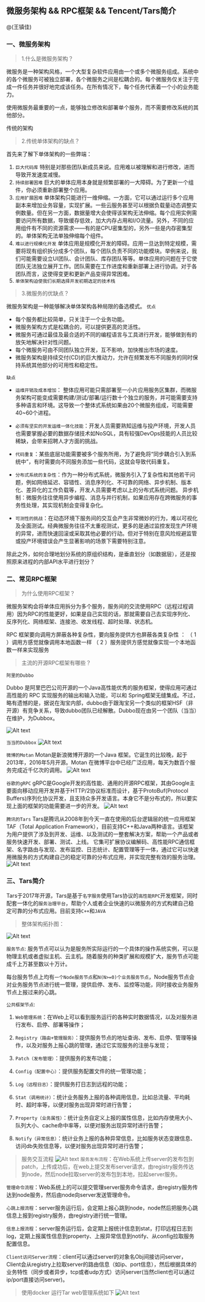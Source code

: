 ## 微服务架构 && RPC框架 && Tencent/Tars简介
@(王镇佳)

### 一、微服务架构
> 1.什么是微服务架构？

微服务是一种架构风格，一个大型复杂软件应用由一个或多个微服务组成。系统中的各个微服务可被独立部署，各个微服务之间是松耦合的。每个微服务仅关注于完成一件任务并很好地完成该任务。在所有情况下，每个任务代表着一个小的业务能力。


使用微服务最重要的一点，能够独立修改和部署单个服务，而不需要修改系统的其他部分。


传统的架构

  
> 2.传统单体架构的缺点？

首先来了解下单体架构的一些弊端：
1. `巨大代码库`
	特别是对那些团队新成员来说。应用难以被理解和进行修改，进而导致开发速度减慢。
2. `持续部署困难`
    巨大的单体应用本身就是频繁部署的一大障碍。为了更新一个组件，你必须重新部署整个应用。
3. `应用扩展困难`
	单体架构只能进行一维伸缩。一方面，它可以通过运行多个应用副本来增加业务容量，实现扩展。一些云服务甚至可以根据负载量动态调整实例数量。但在另一方面，数据量增大会使得该架构无法伸缩。每个应用实例需要访问所有数据，导致缓存低效，加大内存占用和I/O流量。另外，不同的应用组件有不同的资源需求——有的是CPU密集型的，另外一些是内存密集型的。单体架构无法单独伸缩每个组件。
4. `难以进行规模化开发`
	单体应用是规模化开发的障碍。应用一旦达到特定规模，需要将现有组织拆分成多个团队，每个团队负责不同的功能模块。举例来说，我们可能需要设立UI团队、会计团队、库存团队等等。单体应用的问题在于它使团队无法独立展开工作。团队需要在工作进度和重新部署上进行协调。对于各团队而言，这使得变更和更新产品变得异常困难。
5. `单体架构迫使我们长期选择开发初期选定的技术栈`

> 3.微服务的优缺点？

微服务架构是一种能够解决单体架构各种局限的备选模式。
`优点`
+ 每个服务都比较简单，只关注于一个业务功能。
+ 微服务架构方式是松耦合的，可以提供更高的灵活性。
+ 微服务可通过最佳及最合适的不同的编程语言与工具进行开发，能够做到有的放矢地解决针对性问题。
+ 每个微服务可由不同团队独立开发，互不影响，加快推出市场的速度。
+ 微服务架构是持续交付(CD)的巨大推动力，允许在频繁发布不同服务的同时保持系统其他部分的可用性和稳定性。

`缺点`

+ `运维开销及成本增加`：
	整体应用可能只需部署至一小片应用服务区集群，而微服务架构可能变成需要构建/测试/部署/运行数十个独立的服务，并可能需要支持多种语言和环境。这导致一个整体式系统如果由20个微服务组成，可能需要40~60个进程。

+ `必须有坚实的开发运维一体化技能`：开发人员需要熟知运维与投产环境，开发人员也需要掌握必要的数据存储技术如NoSQL，具有较强DevOps技能的人员比较稀缺，会带来招聘人才方面的挑战。

+ `代码重复`：某些底层功能需要被多个服务所用，为了避免将“同步耦合引入到系统中”，有时需要向不同服务添加一些代码，这就会导致代码重复。

+ `分布式系统的复杂性`：作为一种分布式系统，微服务引入了复杂性和其他若干问题，例如网络延迟、容错性、消息序列化、不可靠的网络、异步机制、版本化、差异化的工作负载等，开发人员需要考虑以上的分布式系统问题。
异步机制：微服务往往使用异步编程、消息与并行机制，如果应用存在跨微服务的事务性处理，其实现机制会变得复杂化。

+ `可测性的挑战`：在动态环境下服务间的交互会产生非常微妙的行为，难以可视化及全面测试。经典微服务往往不太重视测试，更多的是通过监控发现生产环境的异常，进而快速回滚或采取其他必要的行动。但对于特别在意风险规避监管或投产环境错误会产生显著影响的场景下需要特别注意。

除此之外，如何合理地划分系统的原组织结构，是垂直划分（如数据层），还是按照原来进程的内部API水平进行划分？


### 二、常见RPC框架
> 为什么使用RPC框架？

微服务架构会将单体应用拆分为多个服务，服务间的交流使用RPC（远程过程调用）因为RPC的性能更好，如果是自己实现的话，那就需要自己去实现序列化、反序列化、网络框架、连接池、收发线程、超时处理、状态机。

RPC 框架要向调用方屏蔽各种复杂性，要向服务提供方也屏蔽各类复杂性  ：
（ 1 ）调用方感觉就像调用本地函数一样
（ 2 ）服务提供方感觉就像实现一个本地函数一样来实现服务

> 主流的开源RPC框架有哪些？

`阿里的Dubbo`

Dubbo 是阿里巴巴公司开源的一个Java高性能优秀的服务框架，使得应用可通过高性能的 RPC 实现服务的输出和输入功能，可以和 Spring框架无缝集成。不过，略有遗憾的是，据说在淘宝内部，dubbo由于跟淘宝另一个类似的框架HSF（非开源）有竞争关系，导致dubbo团队已经解散。Dubbo现在由另一个团队（当当）在维护，为Dubbox。

![Alt text](./1493865993708.png)

`当当的Dubbox`
![Alt text](./1493867119043.png)

`微博的Motan`
Motan是新浪微博开源的一个Java 框架。它诞生的比较晚，起于2013年，2016年5月开源。Motan 在微博平台中已经广泛应用，每天为数百个服务完成近千亿次的调用。
![Alt text](./1493867528551.png)

`谷歌的gRPC`
gRPC是Google开发的高性能、通用的开源RPC框架，其由Google主要面向移动应用开发并基于HTTP/2协议标准而设计，基于ProtoBuf(Protocol Buffers)序列化协议开发，且支持众多开发语言。本身它不是分布式的，所以要实现上面的框架的功能需要进一步的开发。
![Alt text](./1493867587677.png)

`腾讯的Tars`
Tars是腾讯从2008年到今天一直在使用的后台逻辑层的统一应用框架TAF（Total Application Framework），目前支持C++和Java两种语言。该框架为用户提供了涉及到开发、运维、以及测试的一整套解决方案，帮助一个产品或者服务快速开发、部署、测试、上线。 它集可扩展协议编解码、高性能RPC通信框架、名字路由与发现、发布监控、日志统计、配置管理等于一体，通过它可以快速用微服务的方式构建自己的稳定可靠的分布式应用，并实现完整有效的服务治理。
![Alt text](./1493867628007.png)


### 三、Tars简介
Tars于2017年开源，Tars是基于`名字服务`使用Tars协议的`高性能RPC`开发框架，同时配套一体化的`服务治理平台`，帮助个人或者企业快速的以微服务的方式构建自己稳定可靠的分布式应用。目前支持`C++`和`JAVA`

> 整体架构拓扑图：

![Alt text](./1493869435846.png)

`服务节点`:  服务节点可以认为是服务所实际运行的一个具体的操作系统实例，可以是物理主机或者虚拟主机、云主机。随着服务的种类扩展和规模扩大，服务节点可能成千上万甚至数以十万计。

每台服务节点上均有`一个Node服务节点`和`N(N>=0)个业务服务节点`，Node服务节点会对业务服务节点进行统一管理，提供启停、发布、监控等功能，同时接收业务服务节点上报过来的心跳。

`公共框架节点`:
1. `Web管理系统`：在Web上可以看到服务运行的各种实时数据情况，以及对服务进行发布、启停、部署等操作；
2. `Registry（路由+管理服务）`：提供服务节点的地址查询、发布、启停、管理等操作，以及对服务上报心跳的管理，通过它实现服务的注册与发现；
3. `Patch（发布管理）`：提供服务的发布功能；
4. `Config（配置中心）`：提供服务配置文件的统一管理功能；
5. `Log（远程日志）`：提供服务打日志到远程的功能；
6. `Stat（调用统计）`：统计业务服务上报的各种调用信息，比如总流量、平均耗时、超时率等，以便对服务出现异常时进行告警；
7. `Property（业务属性）`：统计业务自定义上报的属性信息，比如内存使用大小、队列大小、cache命中率等，以便对服务出现异常时进行告警；

8. `Notify（异常信息）`：统计业务上报的各种异常信息，比如服务状态变跟信息、访问db失败信息等，以便对服务出现异常时进行告警；

> 服务交互流程
![Alt text](./1493870418895.png)
`服务发布流程`：在Web系统上传server的发布包到patch，上传成功后，在web上提交发布server请求，由registry服务传达到node，然后node拉取server的发布包到本地，拉起server服务。

`管理命令流程`：Web系统上的可以提交管理server服务命令请求，由registry服务传达到node服务，然后由node向server发送管理命令。

`心跳上报流程`：server服务运行后，会定期上报心跳到node，node然后把服务心跳信息上报到registry服务，由registry进行统一管理。

`信息上报流程`：server服务运行后，会定期上报统计信息到stat，打印远程日志到log，定期上报属性信息到property、上报异常信息到notify、从config拉取服务配置信息。

`Client访问Server流程`：client可以通过server的对象名Obj间接访问server，Client会从registry上拉取server的路由信息（如ip、port信息），然后根据具体的业务特性（同步或者异步，tcp或者udp方式）访问server(当然client也可以通过ip/port直接访问server)。

> 使用docker 运行Tar web管理系统如下
![Alt text](./1493870595060.png)

